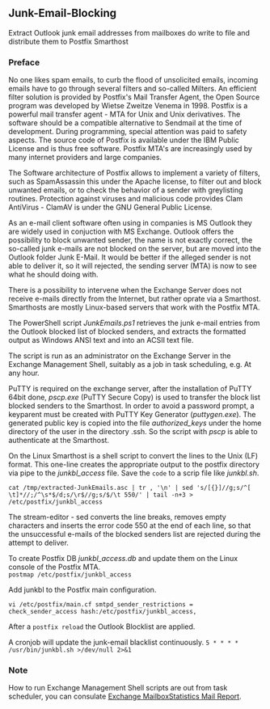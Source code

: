 ## Junk-Email-Blocking
Extract Outlook junk email addresses from mailboxes do write to file and distribute them to Postfix Smarthost

### Preface
No one likes spam emails, to curb the flood of unsolicited emails, incoming emails have to go through several filters and so-called Milters. An efficient filter solution is provided by Postfix's Mail Transfer Agent, the Open Source program was developed by Wietse Zweitze Venema in 1998. Postfix is a powerful mail transfer agent - MTA for Unix and Unix derivatives. The software should be a compatible alternative to Sendmail at the time of development. During programming, special attention was paid to safety aspects. The source code of Postfix is available under the IBM Public License and is thus free software. Postfix MTA's are increasingly used by many internet providers and large companies.

The Software architecture of Postfix allows to implement a variety of filters, such as SpamAssassin this under the Apache license, to filter out and block unwanted emails, or to check the behavior of a sender with greylisting routines. Protection against viruses and malicious code provides Clam AntiVirus - ClamAV is under the GNU General Public License.

As an e-mail client software often using in companies is MS Outlook they are widely used in conjuction with MS Exchange. Outlook offers the possibility to block unwanted sender, the name is not exactly correct, the so-called junk e-mails are not blocked on the server, but are moved into the Outlook folder Junk E-Mail. It would be better if the alleged sender is not able to deliver it, so it will rejected, the sending server (MTA) is now to see what he should doing with.

There is a possibility to intervene when the Exchange Server does not receive e-mails directly from the Internet, but rather oprate via a Smarthost. Smarthosts are mostly Linux-based servers that work with the Postfix MTA.

The PowerShell script _JunkEmails.ps1_ retrieves the junk e-mail entries from the Outlook blocked list of blocked senders, and extracts the formatted output as Windows ANSI text and into an ACSII text file.

The script is run as an administrator on the Exchange Server in the Exchange Management Shell, suitably as a job in task scheduling, e.g. At any hour.

PuTTY is required on the exchange server, after the installation of PuTTY 64bit done, _pscp.exe_ (PuTTY Secure Copy) is used to transfer the block list blocked senders to the Smarthost. In order to avoid a password prompt, a keyparent must be created with PuTTY Key Generator (_puttygen.exe_). The generated public key is copied into the file _authorized_keys_ under the home directory of the user in the directory .ssh. So the script with _pscp_ is able to authenticate at the Smarthost.

On the Linux Smarthost is a shell script to convert the lines to the Unix (LF) format. This one-line creates the appropriate output to the postfix directory via pipe to the _junkbl_access_ file. Save the `code` to a scrip file like _junkbl.sh_.

`cat /tmp/extracted-JunkEmails.asc | tr , '\n' | sed 's/[{}]//g;s/^[ \t]*//;/^\s*$/d;s/\r$//g;s/$/\t 550/' | tail -n+3 > /etc/postfix/junkbl_access`

The stream-editor - sed converts the line breaks, removes empty characters and inserts the error code 550 at the end of each line, so that the unsuccessful e-mails of the blocked senders list are rejected during the attempt to deliver.

To create Postfix DB _junkbl_access.db_ and update them on the Linux console of the Postfix MTA.<br>
`postmap /etc/postfix/junkbl_access`

Add junkbl to the Postfix main configuration.

`vi /etc/postfix/main.cf
smtpd_sender_restrictions =
   check_sender_access hash:/etc/postfix/junkbl_access,
`

After a `postfix reload` the Outlook Blocklist are applied.

A cronjob will update the junk-email blacklist continuously.
`5 * * * * /usr/bin/junkbl.sh >/dev/null 2>&1`

### Note
How to run Exchange Management Shell scripts are out from task scheduler, you can consulate [Exchange MailboxStatistics Mail Report](http://think.unblog.ch/exchange-mailboxstatistics-mail-report/).
